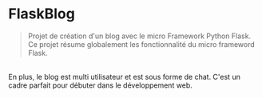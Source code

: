 # FlaskBlog
> Projet de création d'un blog avec le micro Framework Python Flask.
Ce projet résume globalement les fonctionnalité du micro frameword Flask.
<br>
En plus, le blog est multi utilisateur et est sous forme de chat. C'est un cadre parfait pour débuter dans le développement web.